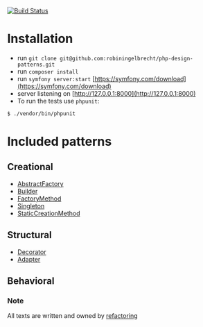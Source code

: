 [![Build Status](https://github.com/robiningelbrecht/php-design-patterns/actions/workflows/php.yml/badge.svg)](https://github.com/robiningelbrecht/php-design-patterns/actions)

# Installation

- run `git clone git@github.com:robiningelbrecht/php-design-patterns.git`
- run `composer install`
- run `symfony server:start` [https://symfony.com/download](https://symfony.com/download)
- server listening on [http://127.0.0.1:8000](http://127.0.0.1:8000)
- To run the tests use `phpunit`:

```bash
$ ./vendor/bin/phpunit
```

# Included patterns

## Creational

* [AbstractFactory](src/Pattern/Creational/AbstractFactory)
* [Builder](src/Pattern/Creational/Builder)
* [FactoryMethod](src/Pattern/Creational/FactoryMethod)
* [Singleton](src/Pattern/Creational/Singleton)
* [StaticCreationMethod](src/Pattern/Creational/StaticCreationMethod)

## Structural

* [Decorator](src/Pattern/Structural/Decorator)
* [Adapter](src/Pattern/Structural/Adapter)

## Behavioral


### Note

All texts are written and owned by [refactoring](https://refactoring.guru/)
